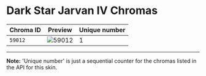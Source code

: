 # Dark Star Jarvan IV Chromas

| Chroma ID | Preview | Unique number |
|---|---|---|
| `59012` | ![59012](https://raw.communitydragon.org/latest/plugins/rcp-be-lol-game-data/global/default/v1/champion-chroma-images/59/59012.png) | 1 |

---

**Note:** 'Unique number' is just a sequential counter for the chromas listed in the API for this skin.